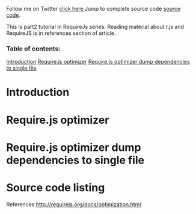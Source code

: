 Follow me on Twitter <a target="_blank" href="https://twitter.com/#!/svlada">click here </a>
Jump to complete source code <a href="#source">source code</a>.

This is part2 tutorial in RequireJs series. Reading material about r.js and RequireJS is in references section of article.

<h3>Table of contents:</h2>
<a href="#t0">Introduction</a>
<a href="#t1">Require.js optimizer</a>
<a href="#t2">Require.js optimizer dump dependencies to single file</a>

<h1><a name="t0" id="t0">Introduction</a></h2>

<h1><a name="t1" id="t0">Require.js optimizer</a></h2>

<h1><a name="t2" id="t0">Require.js optimizer dump dependencies to single file</a></h2>

<h1><a name="source" id="source">Source code listing</a></h1>


References
<a href="http://requirejs.org/docs/optimization.html">http://requirejs.org/docs/optimization.html</a>
